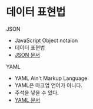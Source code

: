# 데이터 표현법


JSON
- JavaScript Object notaion
- 데이터 표현법
- [JSON 문서](json.org)


YAML
- YAML Ain't Markup Language
- YAML은 마크업 언어가 아니다.
- 주석을 넣을 수 있다.
- [YAML 문서](learnxinyminutes.com/docs/yaml)

